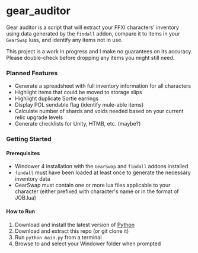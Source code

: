 # gear_auditor

Gear auditor is a script that will extract your FFXI characters' inventory using data generated by the `findall` addon, compare it to items in your `GearSwap` luas, and identify any items not in use.

This project is a work in progress and I make no guarantees on its accuracy.  Please double-check before dropping any items you might still need.

### Planned Features

- Generate a spreadsheet with full inventory information for all characters
- Highlight items that could be moved to storage slips
- Highlight duplicate Sortie earrings
- Display POL sendable flag (identify mule-able items)
- Calculate number of shards and voids needed based on your current relic upgrade levels
- Generate checklists for Unity, HTMB, etc. (maybe?)

### Getting Started

#### Prerequisites
- Windower 4 installation with the `GearSwap` and `findall` addons installed
- `findall` must have been loaded at least once to generate the necessary inventory data
- GearSwap must contain one or more lua files applicable to your character (either prefixed with character's name or in the format of JOB.lua) 

#### How to Run

1. Download and install the latest version of [Python](https://www.python.org/downloads/)
2. Download and extract this repo (or git clone it)
3. Run `python main.py` from a terminal
4. Browse to and select your Windower folder when prompted
